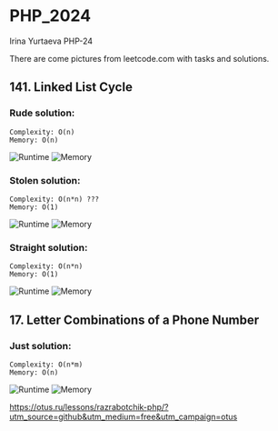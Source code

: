 # PHP_2024

Irina Yurtaeva PHP-24

There are come pictures from leetcode.com with tasks and solutions.
## 141. Linked List Cycle
### Rude solution: 
    Complexity: O(n)
    Memory: O(n)
![Runtime](./img/141_RudeSolution_0.png)
![Memory](./img/141_RudeSolution_1.png)
### Stolen solution:
    Complexity: O(n*n) ???
    Memory: O(1)
![Runtime](./img/141_Stolen_0.png)
![Memory](./img/141_Stolen_1.png)
### Straight solution:
    Complexity: O(n*n)
    Memory: O(1)
![Runtime](./img/141_Straight_0.png)
![Memory](./img/141_Straight_1.png)

## 17. Letter Combinations of a Phone Number
### Just solution:
    Complexity: O(n*m)
    Memory: O(n)
![Runtime](./img/17_JustSolution_0.png)
![Memory](./img/17_JustSolution_1.png)

https://otus.ru/lessons/razrabotchik-php/?utm_source=github&utm_medium=free&utm_campaign=otus

